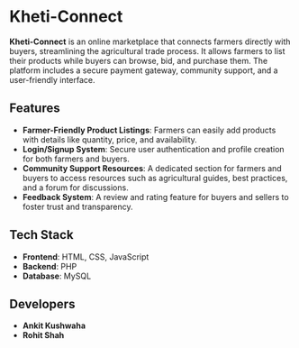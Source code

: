 # Kheti-Connect

**Kheti-Connect** is an online marketplace that connects farmers directly with buyers, streamlining the agricultural trade process. It allows farmers to list their products while buyers can browse, bid, and purchase them. The platform includes a secure payment gateway, community support, and a user-friendly interface.

## Features

- **Farmer-Friendly Product Listings**: Farmers can easily add products with details like quantity, price, and availability.
- **Login/Signup System**: Secure user authentication and profile creation for both farmers and buyers.
- **Community Support Resources**: A dedicated section for farmers and buyers to access resources such as agricultural guides, best practices, and a forum for discussions.
- **Feedback System**: A review and rating feature for buyers and sellers to foster trust and transparency.

## Tech Stack

- **Frontend**: HTML, CSS, JavaScript
- **Backend**: PHP
- **Database**: MySQL

## Developers

- **Ankit Kushwaha**
- **Rohit Shah**
